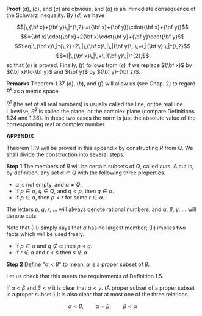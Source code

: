 **Proof** ($a$), ($b$), and ($c$) are obvious, and ($d$) is an immediate consequence of the Schwarz inequality. By ($d$) we have

$$|\,{\bf x}+{\bf y}\,|^{\,2} =({\bf x}+{\bf y})\cdot({\bf x}+{\bf y})$$ $$={\bf x}\cdot{\bf x}+2{\bf x}\cdot{\bf y}+{\bf y}\cdot{\bf y}$$ $$\leq|\,{\bf x}\,|^{\,2}+2\,|\,{\bf x}\,|\,|{\bf y}\,|\,+\,|{\bf y} \,|^{\,2}$$ $$=(|\,{\bf x}\,|\,+\,|{\bf y}\,|)^{2},$$ so that ($e$) is proved. Finally, ($f$) follows from ($e$) if we replace ${\bf x}$ by ${\bf x}\to{\bf y}$ and ${\bf y}$ by ${\bf y}-{\bf z}$.

**Remarks** Theorem 1.37 ($a$), ($b$), and ($f$) will allow us (see Chap. 2) to regard $R^{k}$ as a metric space.

$R^{1}$ (the set of all real numbers) is usually called the line, or the real line. Likewise, $R^{2}$ is called the plane, or the complex plane (compare Definitions 1.24 and 1.36). In these two cases the norm is just the absolute value of the corresponding real or complex number.

**APPENDIX**

Theorem 1.19 will be proved in this appendix by constructing $R$ from $Q$. We shall divide the construction into several steps.

**Step 1** The members of $R$ will be certain subsets of $Q$, called _cuts_. A cut is, by definition, any set $\alpha\subset Q$ with the following three properties.

* $\alpha$ is not empty, and $\alpha\neq Q$.
* If $p\in\alpha$, $q\in Q$, and $q<p$, then $q\in\alpha$.
* If $p\in\alpha$, then $p<r$ for some $r\in\alpha$.

The letters $p$, $q$, $r$, $\ldots$ will always denote rational numbers, and $\alpha$, $\beta$, $\gamma$, $\ldots$ will denote cuts.

Note that (III) simply says that $\alpha$ has no largest member; (II) implies two facts which will be used freely:

* If $p\in\alpha$ and $q\notin\alpha$ then $p<q$.
* If $r\notin\alpha$ and $r<s$ then $s\notin\alpha$.

**Step 2** Define "$\alpha<\beta$" to mean: $\alpha$ is a proper subset of $\beta$.

Let us check that this meets the requirements of Definition 1.5.

If $\alpha<\beta$ and $\beta<\gamma$ it is clear that $\alpha<\gamma$. (A proper subset of a proper subset is a proper subset.) It is also clear that at most one of the three relations

$$\alpha<\beta,\qquad\alpha=\beta,\qquad\beta<\alpha$$